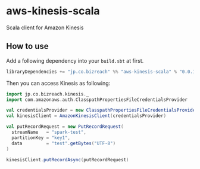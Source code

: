 aws-kinesis-scala
========

Scala client for Amazon Kinesis

## How to use

Add a following dependency into your `build.sbt` at first.

```scala
libraryDependencies += "jp.co.bizreach" %% "aws-kinesis-scala" % "0.0.1-SNAPSHOT"
```

Then you can access Kinesis as following:

```scala
import jp.co.bizreach.kinesis._
import com.amazonaws.auth.ClasspathPropertiesFileCredentialsProvider

val credentialsProvider = new ClasspathPropertiesFileCredentialsProvider()
val kinesisClient = AmazonKinesisClient(credentialsProvider)

val putRecordRequest = new PutRecordRequest(
  streamName   = "spark-test",
  partitionKey = "key1",
  data         = "test".getBytes("UTF-8")
)

kinesisClient.putRecordAsync(putRecordRequest)
```
